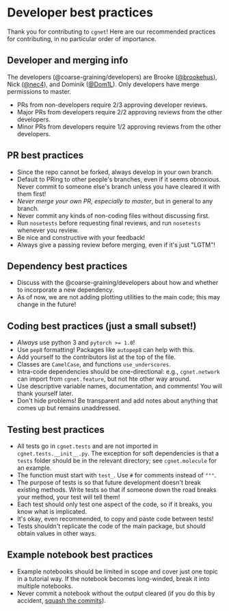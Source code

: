 Developer best practices
==

Thank you for contributing to `cgnet`! Here are our recommended practices for contributing, in no particular order of importance.

Developer and merging info
--
The developers (@coarse-graining/developers) are Brooke ([@brookehus](https://github.com/brookehus)), Nick ([@nec4](https://github.com/nec4)), and Dominik ([@Dom1L](https://github.com/Dom1L)). Only developers have merge permissions to master.

- PRs from non-developers require 2/3 approving developer reviews.
- Major PRs from developers require 2/2 approving reviews from the other developers.
- Minor PRs from developers require 1/2 approving reviews from the other developers.


PR best practices
--
- Since the repo cannot be forked, always develop in your own branch.
- Default to PRing to other people's branches, even if it seems obnoxious. Never commit to someone else's branch unless you have cleared it with them first!
- *Never merge your own PR, especially to master*, but in general to any branch.
- Never commit any kinds of non-coding files without discussing first.
- Run `nosetests` before requesting final reviews, and run `nosetests` whenever you review.
- Be nice and constructive with your feedback!
- Always give a passing review before merging, even if it's just "LGTM"! 

Dependency best practices
--
- Discuss with the @coarse-graining/developers about how and whether to incorporate a new dependency.
- As of now, we are not adding plotting utilities to the main code; this may change in the future!

Coding best practices (just a small subset!)
--
- *Always* use python 3 and `pytorch >= 1.0`!
- Use `pep8` formatting! Packages like `autopep8` can help with this.
- Add yourself to the contributors list at the top of the file.
- Classes are `CamelCase`, and functions `use_underscores`.
- Intra-code dependencies should be one-directional: e.g., `cgnet.network` can import from `cgnet.feature`, but not hte other way around.
- Use descriptive variable names, documentation, and comments! You will thank yourself later.
- Don't hide problems! Be transparent and add notes about anything that comes up but remains unaddressed. 

Testing best practices
--
- All tests go in `cgnet.tests` and are not imported in `cgnet.tests.__init__.py`. The exception for soft dependencies is that a `tests` folder should be in the relevant directory; see `cgnet.molecule` for an example.
- The function must start with `test_`. Use `#` for comments instead of `"""`. 
- The purpose of tests is so that future development doesn't break existing methods. Write tests so that if someone down the road breaks your method, your test will tell them!
- Each test should only test one aspect of the code, so if it breaks, you know what is implicated.
- It's okay, even recommended, to copy and paste code between tests!
- Tests shouldn't replicate the code of the main package, but should obtain values in other ways.

Example notebook best practices
--
- Example notebooks should be limited in scope and cover just one topic in a tutorial way. If the notebook becomes long-winded, break it into multiple notebooks.
- Never commit a notebook without the output cleared (if you do this by accident, [squash the commits](https://github.com/wprig/wprig/wiki/How-to-squash-commits)).
